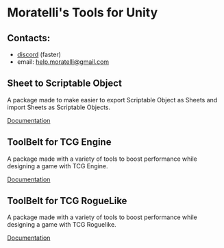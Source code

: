 # Moratelli's Tools for Unity

## Contacts:
- [discord](https://discord.gg/sH4f2yE5GB) (faster)
- email: help.moratelli@gmail.com

## Sheet to Scriptable Object

A package made to make easier to export Scriptable Object as Sheets and import Sheets as Scriptable Objects.

[Documentation](https://moratelli.gitbook.io/sheet-to-scriptable-object)

## ToolBelt for TCG Engine

A package made with a variety of tools to boost performance while designing a game with TCG Engine.

[Documentation](https://moratelli.gitbook.io/moratellis-toolbelt-for-tcg-engine)

## ToolBelt for TCG RogueLike

A package made with a variety of tools to boost performance while designing a game with TCG Roguelike.

[Documentation](https://moratelli.gitbook.io/moratellis-toolbelt-for-tcg-roguelike/)
